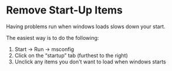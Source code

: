 # Remove Start-Up Items

Having problems run when windows loads slows down your start.

The easiest way is to do the following:

1. Start → Run → msconfig
1. Click on the “startup” tab (furthest to the right)
1. Unclick any items you don't want to load when windows starts

